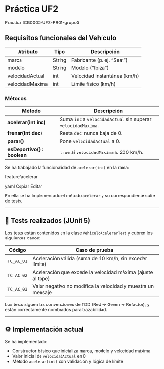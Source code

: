 # Práctica UF2

Practica ICB0005-UF2-PR01-grupo5


## Requisitos funcionales del Vehículo

| Atributo            | Tipo   | Descripción                         |
|---------------------|--------|-------------------------------------|
| marca               | String | Fabricante (p. ej. “Seat”)          |
| modelo              | String | Modelo (“Ibiza”)                    |
| velocidadActual     | int    | Velocidad instantánea (km/h)        |
| velocidadMaxima     | int    | Límite físico (km/h)                |

### Métodos

| Método                         | Descripción                                                          |
|--------------------------------|----------------------------------------------------------------------|
| **acelerar(int inc)**          | Suma `inc` a `velocidadActual` sin superar `velocidadMaxima`.        |
| **frenar(int dec)**            | Resta `dec`; nunca baja de 0.                                        |
| **parar()**                    | Pone `velocidadActual` a 0.                                          |
| **esDeportivo() : boolean**    | `true` si `velocidadMaxima` ≥ 200 km/h.                              |

Se ha trabajado la funcionalidad de `acelerar(int)` en la rama:

feature/acelerar

yaml
Copiar
Editar

En ella se ha implementado el método `acelerar` y su correspondiente suite de tests.

---

## 🔬 Tests realizados (JUnit 5)

Los tests están contenidos en la clase `VehiculoAcelerarTest` y cubren los siguientes casos:

| Código       | Caso de prueba                                                 |
|--------------|----------------------------------------------------------------|
| `TC_AC_01`   | Aceleración válida (suma de 10 km/h, sin exceder límite)      |
| `TC_AC_02`   | Aceleración que excede la velocidad máxima (ajuste al tope)   |
| `TC_AC_03`   | Valor negativo no modifica la velocidad y muestra un mensaje  |

Los tests siguen las convenciones de TDD (Red → Green → Refactor), y están correctamente nombrados para trazabilidad.

---

## ⚙️ Implementación actual

Se ha implementado:

- Constructor básico que inicializa marca, modelo y velocidad máxima
- Valor inicial de `velocidadActual` en 0
- Método `acelerar(int)` con validación y lógica de límite